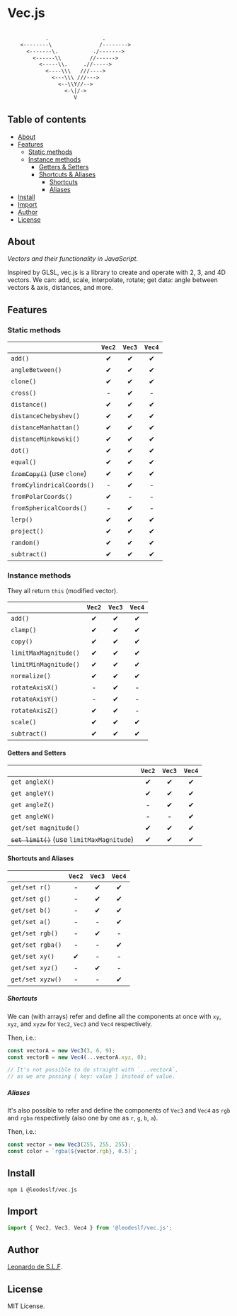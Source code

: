 # Vec.js

```txt

            .                 .
    <--------\               /-------->
      <-------\.           ./------->
        <------\\         //------>
          <-----\\.     .//----->
            <----\\\   ///---->
              <---\\\ ///--->
                <--\\Y//-->
                  <-\|/->
                     V

```

## Table of contents

* [About](#about)
* [Features](#features)
  * [Static methods](#static-methods)
  * [Instance methods](#instance-methods)
    * [Getters & Setters](#getters-and-setters)
    * [Shortcuts & Aliases](#shortcuts-and-aliases)
      * [Shortcuts](#shortcuts)
      * [Aliases](#aliases)
* [Install](#install)
* [Import](#import)
* [Author](#author)
* [License](#license)

## About

*Vectors and their functionality in JavaScript*.

Inspired by GLSL, vec.js is a library to create and operate with 2, 3, and 4D vectors. We can: add, scale, interpolate, rotate; get data: angle between vectors & axis, distances, and more.

## Features

### Static methods

|| `Vec2` | `Vec3` | `Vec4`
--- | :-: | :-: | :-:
`add()` | ✔ | ✔ | ✔
`angleBetween()` | ✔ | ✔ | ✔
`clone()` | ✔ | ✔ | ✔
`cross()` | - | ✔ | -
`distance()` | ✔ | ✔ | ✔
`distanceChebyshev()` | ✔ | ✔ | ✔
`distanceManhattan()` | ✔ | ✔ | ✔
`distanceMinkowski()` | ✔ | ✔ | ✔
`dot()` | ✔ | ✔ | ✔
`equal()` | ✔ | ✔ | ✔
~~`fromCopy()`~~ (use `clone`) | ✔ | ✔ | ✔
`fromCylindricalCoords()` | - | ✔ | -
`fromPolarCoords()` | ✔ | - | -
`fromSphericalCoords()` | - | ✔ | -
`lerp()` | ✔ | ✔ | ✔
`project()` | ✔ | ✔ | ✔
`random()` | ✔ | ✔ | ✔
`subtract()` | ✔ | ✔ | ✔

### Instance methods

They all return `this` (modified vector).

|| `Vec2` | `Vec3` | `Vec4`
--- | :-: | :-: | :-:
`add()` | ✔ | ✔ | ✔
`clamp()` | ✔ | ✔ | ✔
`copy()` | ✔ | ✔ | ✔
`limitMaxMagnitude()` | ✔ | ✔ | ✔
`limitMinMagnitude()` | ✔ | ✔ | ✔
`normalize()` | ✔ | ✔ | ✔
`rotateAxisX()` | - | ✔ | -
`rotateAxisY()` | - | ✔ | -
`rotateAxisZ()` | ✔ | ✔ | -
`scale()` | ✔ | ✔ | ✔
`subtract()` | ✔ | ✔ | ✔

#### Getters and Setters

|| `Vec2` | `Vec3` | `Vec4`
--- | :-: | :-: | :-:
`get angleX()` | ✔ | ✔ | ✔
`get angleY()` | ✔ | ✔ | ✔
`get angleZ()` | - | ✔ | ✔
`get angleW()` | - | - | ✔
`get/set magnitude()` | ✔ | ✔ | ✔
~~`set limit()`~~ (use `limitMaxMagnitude`) | ✔ | ✔ | ✔

#### Shortcuts and Aliases

|| `Vec2` | `Vec3` | `Vec4`
--- | :-: | :-: | :-:
`get/set r()` | - | ✔ | ✔
`get/set g()` | - | ✔ | ✔
`get/set b()` | - | ✔ | ✔
`get/set a()` | - | - | ✔
`get/set rgb()` | - | ✔ | -
`get/set rgba()` | - | - | ✔
`get/set xy()` | ✔ | - | -
`get/set xyz()` | - | ✔ | -
`get/set xyzw()` | - | - | ✔

##### Shortcuts

We can (with arrays) refer and define all the components at once with `xy`, `xyz`, and `xyzw` for `Vec2`, `Vec3` and `Vec4` respectively.

Then, i.e.:

```javascript
const vectorA = new Vec3(3, 6, 9);
const vectorB = new Vec4(...vectorA.xyz, 0);

// It's not possible to do straight with `...vectorA`,
// as we are passing { key: value } instead of value.
```

##### Aliases

It's also possible to refer and define the components of `Vec3` and `Vec4` as `rgb` and `rgba` respectively (also one by one as `r`, `g`, `b`, `a`).

Then, i.e.:

```javascript
const vector = new Vec3(255, 255, 255);
const color = `rgba(${vector.rgb}, 0.5)`;
```

## Install

```shell
npm i @leodeslf/vec.js
```

## Import

```javascript
import { Vec2, Vec3, Vec4 } from '@leodeslf/vec.js';
```

## Author

[Leonardo de S.L.F](https://github.com/leodeslf "GitHub profile").

## License

MIT License.

